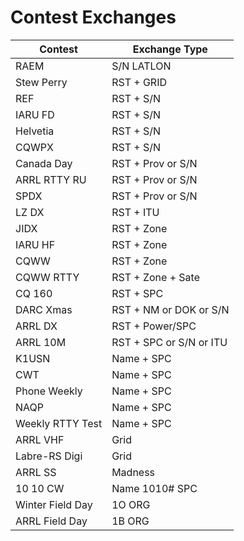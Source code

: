 # Contest Exchanges

|Contest|Exchange Type|
|---|---|
| RAEM | S/N LATLON |
| Stew Perry | RST + GRID |
| REF | RST + S/N |
| IARU FD | RST + S/N |
| Helvetia | RST + S/N |
| CQWPX | RST + S/N |
| Canada Day | RST + Prov or S/N |
| ARRL RTTY RU | RST + Prov or S/N |
| SPDX | RST + Prov or S/N |
| LZ DX | RST + ITU |
| JIDX | RST + Zone |
| IARU HF | RST + Zone |
| CQWW | RST + Zone |
| CQWW RTTY | RST + Zone + Sate |
| CQ 160 | RST + SPC |
| DARC Xmas | RST + NM or DOK or S/N |
| ARRL DX | RST + Power/SPC |
| ARRL 10M | RST + SPC or S/N or ITU |
| K1USN | Name + SPC |
| CWT | Name + SPC |
| Phone Weekly | Name + SPC |
| NAQP | Name + SPC |
| Weekly RTTY Test | Name + SPC |
| ARRL VHF | Grid |
| Labre-RS Digi | Grid |
| ARRL SS | Madness |
| 10 10 CW | Name 1010# SPC |
| Winter Field Day | 1O ORG |
| ARRL Field Day | 1B ORG |
